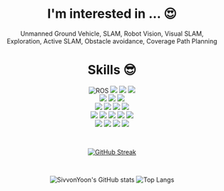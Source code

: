 <div align="center">

# I'm interested in ... :heart_eyes:
Unmanned Ground Vehicle, SLAM, Robot Vision, Visual SLAM, <br> Exploration, Active SLAM, Obstacle avoidance, Coverage Path Planning
<br>

# Skills :sunglasses:

![ROS](https://img.shields.io/badge/ROS-22314E?style=for-the-badge&logo=ros&logoColor=white)
<img src="https://img.shields.io/badge/c++-00599C?style=for-the-badge&logo=c%2B%2B&logoColor=white">
<img src="https://img.shields.io/badge/python-3776AB?style=for-the-badge&logo=python&logoColor=white"> 
<img src="https://img.shields.io/badge/MATLAB-C10018?style=for-the-badge&logo=mathworks&logoColor=white">
<br>
<img src="https://img.shields.io/badge/numpy-013243?style=for-the-badge&logo=numpy&logoColor=white">
<img src="https://img.shields.io/badge/pytorch-EE4C2C?style=for-the-badge&logo=pytorch&logoColor=white">
<img src="https://img.shields.io/badge/tensorflow-FF6F00?style=for-the-badge&logo=tensorflow&logoColor=white">
<br>
<img src="https://img.shields.io/badge/java-007396?style=for-the-badge&logo=java&logoColor=white">
<img src="https://img.shields.io/badge/C-A8B9CC?style=for-the-badge&logo=c&logoColor=white">
<img src="https://img.shields.io/badge/kotlin-7F52FF?style=for-the-badge&logo=kotlin&logoColor=white">
<img src="https://img.shields.io/badge/mysql-4479A1?style=for-the-badge&logo=mysql&logoColor=white">
<br>
<img src="https://img.shields.io/badge/linux-FCC624?style=for-the-badge&logo=linux&logoColor=black">
<img src="https://img.shields.io/badge/github-181717?style=for-the-badge&logo=github&logoColor=white">
<img src="https://img.shields.io/badge/git-F05032?style=for-the-badge&logo=git&logoColor=white">
<img src="https://img.shields.io/badge/anaconda-44A833?style=for-the-badge&logo=anaconda&logoColor=white">
<img src="https://img.shields.io/badge/jupyter-F37626?style=for-the-badge&logo=jupyter&logoColor=white">
<br>
<img src="https://img.shields.io/badge/slack-4A154B?style=for-the-badge&logo=slack&logoColor=white">
<img src="https://img.shields.io/badge/notion-000000?style=for-the-badge&logo=notion&logoColor=white">
<img src="https://img.shields.io/badge/discord-5865F2?style=for-the-badge&logo=discord&logoColor=white">
<img src="https://img.shields.io/badge/duolingo-58CC02?style=for-the-badge&logo=duolingo&logoColor=white">
<br>

<br>

[![GitHub Streak](https://streak-stats.demolab.com/?user=SivvonYoon)](https://git.io/streak-stats&theme=onedark)

<br>

![SivvonYoon's GitHub stats](https://github-readme-stats.vercel.app/api?username=SivvonYoon&count_private=true&show_icons=true&theme=onedark&cache_seconds=1800)
![Top Langs](https://github-readme-stats.vercel.app/api/top-langs/?username=SivvonYoon&theme=onedark&hide=shell)
</div>
